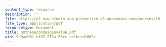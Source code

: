```yaml
---
content_type: resource
description: ''
file: https://ol-ocw-studio-app-production.s3.amazonaws.com/courses/18-996-random-matrix-theory-and-its-applications-spring-2004/9e9aa00fbf87275a55ceeefbced16d9c_onthesecondeigenvalue.pdf
file_type: application/pdf
resourcetype: Document
title: onthesecondeigenvalue.pdf
uid: 9e9aa00f-bf87-275a-55ce-eefbced16d9c
---
```

